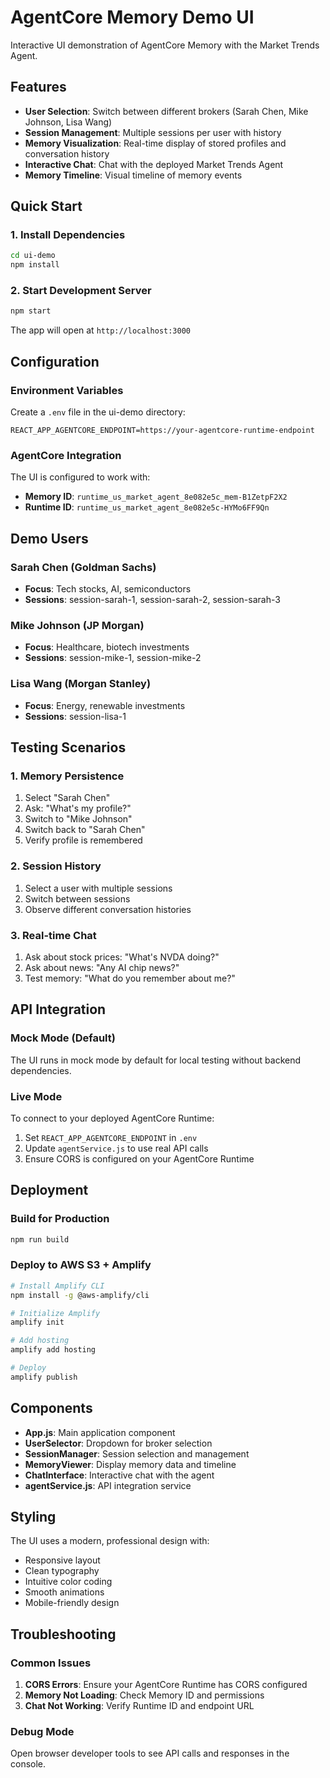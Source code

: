 # AgentCore Memory Demo UI

Interactive UI demonstration of AgentCore Memory with the Market Trends Agent.

## Features

- **User Selection**: Switch between different brokers (Sarah Chen, Mike Johnson, Lisa Wang)
- **Session Management**: Multiple sessions per user with history
- **Memory Visualization**: Real-time display of stored profiles and conversation history
- **Interactive Chat**: Chat with the deployed Market Trends Agent
- **Memory Timeline**: Visual timeline of memory events

## Quick Start

### 1. Install Dependencies
```bash
cd ui-demo
npm install
```

### 2. Start Development Server
```bash
npm start
```

The app will open at `http://localhost:3000`

## Configuration

### Environment Variables
Create a `.env` file in the ui-demo directory:

```env
REACT_APP_AGENTCORE_ENDPOINT=https://your-agentcore-runtime-endpoint
```

### AgentCore Integration
The UI is configured to work with:
- **Memory ID**: `runtime_us_market_agent_8e082e5c_mem-B1ZetpF2X2`
- **Runtime ID**: `runtime_us_market_agent_8e082e5c-HYMo6FF9Qn`

## Demo Users

### Sarah Chen (Goldman Sachs)
- **Focus**: Tech stocks, AI, semiconductors
- **Sessions**: session-sarah-1, session-sarah-2, session-sarah-3

### Mike Johnson (JP Morgan)
- **Focus**: Healthcare, biotech investments
- **Sessions**: session-mike-1, session-mike-2

### Lisa Wang (Morgan Stanley)
- **Focus**: Energy, renewable investments
- **Sessions**: session-lisa-1

## Testing Scenarios

### 1. Memory Persistence
1. Select "Sarah Chen"
2. Ask: "What's my profile?"
3. Switch to "Mike Johnson"
4. Switch back to "Sarah Chen"
5. Verify profile is remembered

### 2. Session History
1. Select a user with multiple sessions
2. Switch between sessions
3. Observe different conversation histories

### 3. Real-time Chat
1. Ask about stock prices: "What's NVDA doing?"
2. Ask about news: "Any AI chip news?"
3. Test memory: "What do you remember about me?"

## API Integration

### Mock Mode (Default)
The UI runs in mock mode by default for local testing without backend dependencies.

### Live Mode
To connect to your deployed AgentCore Runtime:

1. Set `REACT_APP_AGENTCORE_ENDPOINT` in `.env`
2. Update `agentService.js` to use real API calls
3. Ensure CORS is configured on your AgentCore Runtime

## Deployment

### Build for Production
```bash
npm run build
```

### Deploy to AWS S3 + Amplify
```bash
# Install Amplify CLI
npm install -g @aws-amplify/cli

# Initialize Amplify
amplify init

# Add hosting
amplify add hosting

# Deploy
amplify publish
```

## Components

- **App.js**: Main application component
- **UserSelector**: Dropdown for broker selection
- **SessionManager**: Session selection and management
- **MemoryViewer**: Display memory data and timeline
- **ChatInterface**: Interactive chat with the agent
- **agentService.js**: API integration service

## Styling

The UI uses a modern, professional design with:
- Responsive layout
- Clean typography
- Intuitive color coding
- Smooth animations
- Mobile-friendly design

## Troubleshooting

### Common Issues

1. **CORS Errors**: Ensure your AgentCore Runtime has CORS configured
2. **Memory Not Loading**: Check Memory ID and permissions
3. **Chat Not Working**: Verify Runtime ID and endpoint URL

### Debug Mode
Open browser developer tools to see API calls and responses in the console.
